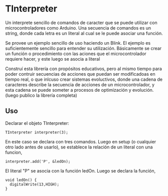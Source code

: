 # TInterpreter
Un interprete sencillo de comandos de caracter que se puede utilizar con microcontroladores como Arduino.  Una secuencia de comandos es un string, donde cada letra es un literal al cual se le puede asociar una función.

Se provee un ejemplo sencillo de uso haciendo un Blink. El ejemplo es suficientemente sencillo para entender su utilización. Básicamente se crear un función o procedimiento con las aciones que el microcontrolador requiere hacer, y este luego se asocia a literal

Construí esta librería con propósitos educativos, pero al mismo tiempo para poder contruir secuencias de acciones que puedan ser modificadoas en tiempo real, o que inlcuso crear sistemas evoluctivos, donde una cadena de caracteres describe la secuencia de acciones de un microcontrolador, y esta cadena se puede someter a procesos de optimización y evolución. (luego publico la librería completa)

## Uso

Declarar el objeto TInterpreter:

```
TInterpreter interpreter(3);
```
En este caso se declara con tres comandos.  Luego en setup (o cualquier otro lado antes de usarlo), se establece la relación de un literal con una funcion,
```
interpreter.add('P', &ledOn);
```
El literal "P" se asocia con la función ledOn.  Luego se declara la función,
```
void ledOn() {
  digitalWrite(13,HIGH);
}
```
